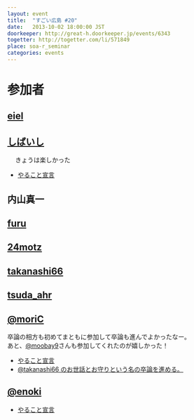 ```yaml
---
layout: event
title:  "すごい広島 #20"
date:   2013-10-02 18:00:00 JST
doorkeeper: http://great-h.doorkeeper.jp/events/6343
togetter: http://togetter.com/li/571849
place: soa-r_seminar
categories: events
---
```


# 参加者

## [eiel](https://github.com/eiel)

## [しばいし](https://twitter.com/isabisi1484)
　
きょうは楽しかった

* [やること宣言](https://github.com/great-h/great-h.github.io/issues/297)

## 内山真一

## [furu](https://twitter.com/pecosantoyobe)

## [24motz](https://twitter.com/24motz)

## [takanashi66](https://twitter.com/takanashi66)

## [tsuda_ahr](https://twitter.com/tsuda_ahr)

## [@moriC](https://twitter.com/CentBoss)

卒論の相方も初めてまともに参加して卒論も進んでよかったなー。  
あと、[@moobay9](https://twitter.com/moobay9)さんも参加してくれたのが嬉しかった！  

* [やること宣言](https://github.com/great-h/great-h.github.io/issues/300)
* [@takanashi66 のお世話とお守りという名の卒論を進める。](http://moric.github.io/blog/2013/10/02/create-my-graduation-thesis-part1/)

## [@enoki](https://twitter.com/enofujityan)

* [やること宣言](https://github.com/great-h/great-h.github.io/issues/303)
